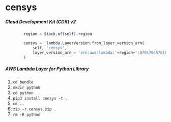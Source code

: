# censys

##### Cloud Development Kit (CDK) v2

```python
        region = Stack.of(self).region

        censys = _lambda.LayerVersion.from_layer_version_arn(
            self, 'censys',
            layer_version_arn = 'arn:aws:lambda:'+region+':070176467818:layer:censys:3'
        )
```

##### AWS Lambda Layer for Python Library

 1. ```cd bundle```
 2. ```mkdir python```
 3. ```cd python```
 4. ```pip3 install censys -t .```
 5. ```cd ..```
 6. ```zip -r censys.zip .```
 7. ```rm -R python```
